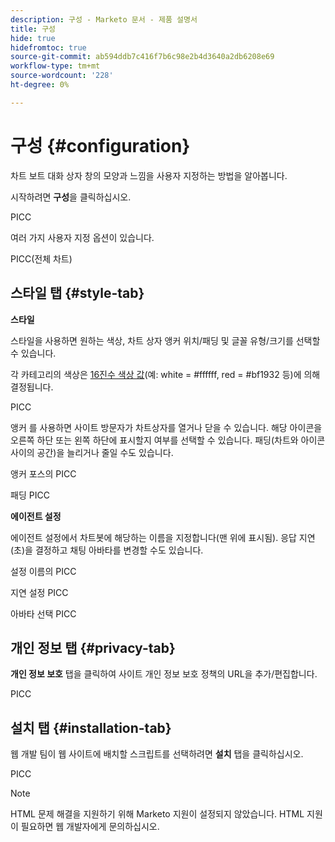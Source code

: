 ```yaml
---
description: 구성 - Marketo 문서 - 제품 설명서
title: 구성
hide: true
hidefromtoc: true
source-git-commit: ab594ddb7c416f7b6c98e2b4d3640a2db6208e69
workflow-type: tm+mt
source-wordcount: '228'
ht-degree: 0%

---
```


# 구성 {#configuration}

차트 보트 대화 상자 창의 모양과 느낌을 사용자 지정하는 방법을 알아봅니다.

시작하려면 **구성**&#x200B;을 클릭하십시오.

PICC

여러 가지 사용자 지정 옵션이 있습니다.

PICC(전체 차트)

## 스타일 탭 {#style-tab}

**스타일**

스타일을 사용하면 원하는 색상, 차트 상자 앵커 위치/패딩 및 글꼴 유형/크기를 선택할 수 있습니다.

각 카테고리의 색상은 [16진수 색상 값](https://color.adobe.com/create/color-wheel)(예: white = #ffffff, red = #bf1932 등)에 의해 결정됩니다.

PICC

앵커 를 사용하면 사이트 방문자가 차트상자를 열거나 닫을 수 있습니다. 해당 아이콘을 오른쪽 하단 또는 왼쪽 하단에 표시할지 여부를 선택할 수 있습니다. 패딩(차트와 아이콘 사이의 공간)을 늘리거나 줄일 수도 있습니다.

앵커 포스의 PICC

패딩 PICC

**에이전트 설정**

에이전트 설정에서 차트봇에 해당하는 이름을 지정합니다(맨 위에 표시됨). 응답 지연(초)을 결정하고 채팅 아바타를 변경할 수도 있습니다.

설정 이름의 PICC

지연 설정 PICC

아바타 선택 PICC

## 개인 정보 탭 {#privacy-tab}

**개인 정보 보호** 탭을 클릭하여 사이트 개인 정보 보호 정책의 URL을 추가/편집합니다.

PICC

## 설치 탭 {#installation-tab}

웹 개발 팀이 웹 사이트에 배치할 스크립트를 선택하려면 **설치** 탭을 클릭하십시오.

PICC

>[!NOTE]
>
>HTML 문제 해결을 지원하기 위해 Marketo 지원이 설정되지 않았습니다. HTML 지원이 필요하면 웹 개발자에게 문의하십시오.
